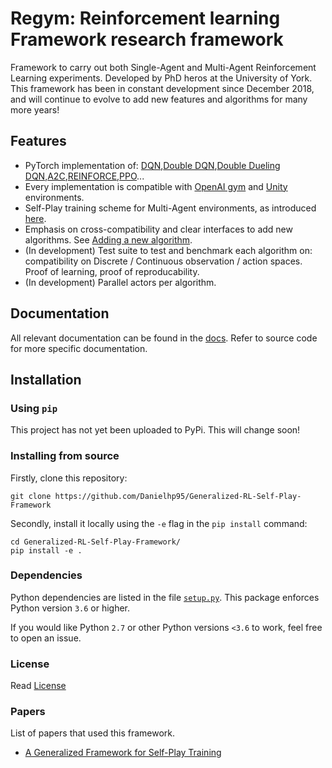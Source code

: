 # Regym: Reinforcement learning Framework research framework

Framework to carry out both Single-Agent and Multi-Agent Reinforcement Learning experiments. Developed by PhD heros at the University of York. This framework has been in constant development since December 2018, and will continue to evolve to add new features and algorithms for many more years!

## Features

+ PyTorch implementation of: [DQN](https://arxiv.org/abs/1312.5602),[Double DQN](https://arxiv.org/abs/1509.06461),[Double Dueling DQN](https://arxiv.org/abs/1511.06581),[A2C](https://hackernoon.com/intuitive-rl-intro-to-advantage-actor-critic-a2c-4ff545978752),[REINFORCE](https://danielhp95.github.io/policy-gradient-algorithms-a-review),[PPO](https://arxiv.org/abs/1707.06347)...
+ Every implementation is compatible with [OpenAI gym](https://github.com/openai/gym) and [Unity](https://github.com/Unity-Technologies/ml-agents) environments.
+ Self-Play training scheme for Multi-Agent environments, as introduced [here](https://danielhp95.github.io/assets/pdfs/COG-2019-submission.pdf).
+ Emphasis on cross-compatibility and clear interfaces to add new algorithms. See [Adding a new algorithm](docs/adding-a-new-algorithm.md).
+ (In development) Test suite to test and benchmark each algorithm on: compatibility on Discrete / Continuous observation / action spaces. Proof of learning, proof of reproducability.
+ (In development) Parallel actors per algorithm.

## Documentation

All relevant documentation can be found in the [docs](docs/readme.md). Refer to source code for more specific documentation.

## Installation

### Using `pip` 

This project has not yet been uploaded to PyPi. This will change soon!

<!--
This project can be found in [PyPi](LINK TO PYPI project) (Python Package Index). It can be installed via
`pip`:

`pip install regym`
-->

### Installing from source

Firstly, clone this repository:

```
git clone https://github.com/Danielhp95/Generalized-RL-Self-Play-Framework
```

Secondly, install it locally using the `-e` flag in the `pip install` command:
```
cd Generalized-RL-Self-Play-Framework/
pip install -e .
```

### Dependencies

Python dependencies are listed in the file [`setup.py`](./setup.py). This package enforces Python version `3.6` or higher. 

If you would like Python `2.7` or other Python versions `<3.6` to work, feel free to open an issue.

### License

Read [License](LICENSE)

### Papers

List of papers that used this framework.

+ [A Generalized Framework for Self-Play Training](https://danielhp95.github.io/assets/pdfs/COG-2019-submission.pdf)

